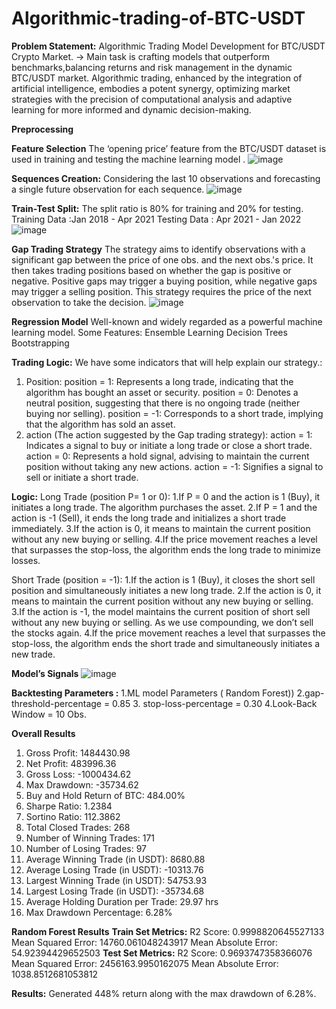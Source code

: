 # Algorithmic-trading-of-BTC-USDT
**Problem Statement:** Algorithmic Trading Model Development for BTC/USDT Crypto Market.
-> Main task is crafting models that outperform benchmarks,balancing returns and risk management in the dynamic BTC/USDT market.
Algorithmic trading, enhanced by the integration of artificial intelligence, embodies a potent synergy, optimizing market strategies with the precision of computational analysis and adaptive learning for more informed and dynamic decision-making.

**Preprocessing**

**Feature Selection**
The ‘opening price’ feature from the BTC/USDT dataset is used in training and testing the machine learning model .
![image](https://github.com/Dadikusumakumari/Algorithmic-trading-of-BTC-USDT/assets/82317063/476c13eb-767e-457b-a1a1-20f990386b8a)

**Sequences Creation:** Considering the last 10 observations and forecasting a single future observation for each sequence.
![image](https://github.com/Dadikusumakumari/Algorithmic-trading-of-BTC-USDT/assets/82317063/4f311bae-e001-492c-9794-fc67670495f4)

**Train-Test Split:**
The split ratio is 80% for training and 20% for testing.
Training Data :Jan 2018 - Apr 2021
Testing Data : Apr 2021 - Jan 2022
![image](https://github.com/Dadikusumakumari/Algorithmic-trading-of-BTC-USDT/assets/82317063/e30212d3-7979-4d2e-9a57-cab22eca9db3)

**Gap Trading Strategy**
The strategy aims to identify observations with a significant gap between the price of one obs. and the next obs.'s price. It then takes trading positions based on whether the gap is positive or negative. Positive gaps may trigger a buying position, while negative gaps may trigger a selling position. This strategy requires the price of the next observation to take the decision.
![image](https://github.com/Dadikusumakumari/Algorithmic-trading-of-BTC-USDT/assets/82317063/e1884381-c672-4816-8879-d43647edb902)

**Regression Model**
Well-known and widely regarded as a powerful machine learning model.
Some Features:
Ensemble Learning
Decision Trees
Bootstrapping

**Trading Logic:**
We have some indicators that will help explain our strategy.:
1. Position:
position = 1: Represents a long trade, indicating that the algorithm has bought an asset or security.
position = 0: Denotes a neutral position, suggesting that there is no ongoing trade (neither buying nor
selling).
position = -1: Corresponds to a short trade, implying that the algorithm has sold an asset.
2. action (The action suggested by the Gap trading strategy):
action = 1: Indicates a signal to buy or initiate a long trade or close a short trade.
action = 0: Represents a hold signal, advising to maintain the current position without taking any new
actions.
action = -1: Signifies a signal to sell or initiate a short trade.

**Logic:**
Long Trade (position P= 1 or 0):
1.If P = 0 and the action is 1 (Buy), it initiates a long trade. The algorithm purchases the asset.
2.If P = 1 and the action is -1 (Sell), it ends the long trade and initializes a short trade immediately.
3.If the action is 0, it means to maintain the current position without any new buying or selling.
4.If the price movement reaches a level that surpasses the stop-loss, the algorithm ends the long trade
to minimize losses.

Short Trade (position = -1):
1.If the action is 1 (Buy), it closes the short sell position and simultaneously initiates a new long trade.
2.If the action is 0, it means to maintain the current position without any new buying or selling.
3.If the action is -1, the model maintains the current position of short sell without any new buying or
selling. As we use compounding, we don’t sell the stocks again.
4.If the price movement reaches a level that surpasses the stop-loss, the algorithm ends the short
trade and simultaneously initiates a new trade.

**Model’s Signals**
![image](https://github.com/Dadikusumakumari/Algorithmic-trading-of-BTC-USDT/assets/82317063/de973c6f-a4d2-4c55-bc8c-8d694fe2bd4e)

**Backtesting Parameters :**
1.ML model Parameters ( Random Forest))
2.gap-threshold-percentage = 0.85
3. stop-loss-percentage = 0.30
4.Look-Back Window = 10 Obs.

**Overall Results**
1. Gross Profit: 1484430.98
2. Net Profit: 483996.36
3. Gross Loss: -1000434.62
4. Max Drawdown: -35734.62
5. Buy and Hold Return of BTC: 484.00%
6. Sharpe Ratio: 1.2384
7. Sortino Ratio: 112.3862
8. Total Closed Trades: 268
9. Number of Winning Trades: 171
10. Number of Losing Trades: 97
11. Average Winning Trade (in USDT): 8680.88
12. Average Losing Trade (in USDT): -10313.76
13. Largest Winning Trade (in USDT): 54753.93
14. Largest Losing Trade (in USDT): -35734.68
15. Average Holding Duration per Trade: 29.97 hrs
16. Max Drawdown Percentage: 6.28%

**Random Forest Results**
**Train Set Metrics:**
R2 Score: 0.9998820645527133
Mean Squared Error: 14760.061048243917
Mean Absolute Error: 54.92394429652503
**Test Set Metrics:**
R2 Score: 0.9693747358366076
Mean Squared Error: 2456163.9950162075
Mean Absolute Error: 1038.8512681053812

**Results:**
Generated 448% return along with the max drawdown of 6.28%.


